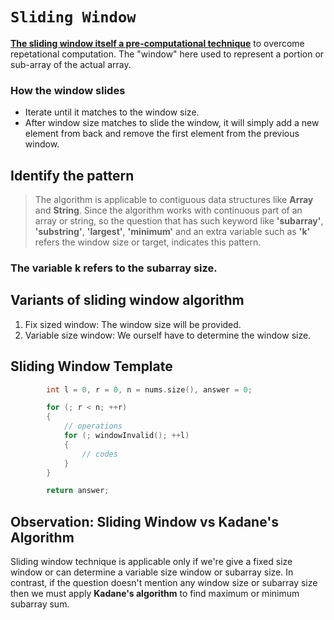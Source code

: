 # **```Sliding Window```**
<ins>**The sliding window itself a pre-computational technique**</ins> to overcome repetational computation. The "window" here used to represent a portion or sub-array of the actual array.

### How the window slides
- Iterate until it matches to the window size.
- After window size matches to slide the window, it will simply add a new element from back and remove the first element from the previous window. 

## Identify the pattern
> The algorithm is applicable to contiguous data structures like **Array** and **String**. Since the algorithm works with continuous part of an array or string, so the question that has such keyword like **'subarray'**, **'substring'**, **'largest'**, **'minimum'** and an extra variable such as **'k'** refers the window size or target, indicates this pattern.

### The variable **k** refers to the subarray size.

## Variants of sliding window algorithm
1. Fix sized window: The window size will be provided.
2. Variable size window: We ourself have to determine the window size.

## **Sliding Window Template**
```cpp
        int l = 0, r = 0, n = nums.size(), answer = 0;

        for (; r < n; ++r)
        {
            // operations
            for (; windowInvalid(); ++l)
            {
                // codes
            }
        }

        return answer;
```

## **Observation**: Sliding Window vs Kadane's Algorithm

Sliding window technique is applicable only if we're give a fixed size window or can determine a variable size window or subarray size. In contrast, if the question doesn't mention any window size or subarray size then we must apply **Kadane's algorithm** to find maximum or minimum subarray sum.

